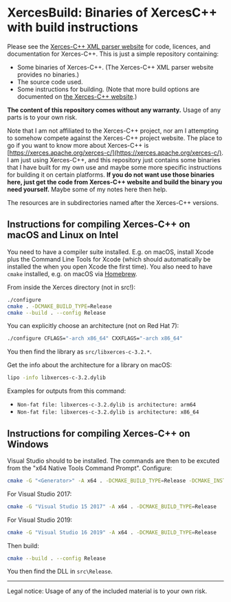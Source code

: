 # XercesBuild: Binaries of XercesC++ with build instructions

Please see the [Xerces-C++ XML parser website](https://xerces.apache.org/xerces-c/) for code, licences, and documentation for Xerces-C++. This is just a simple repository containing:

- Some binaries of Xerces-C++. (The Xerces-C++ XML parser website provides no binaries.)
- The source code used.
- Some instructions for building. (Note that more build options are documented on [the Xerces-C++ website](hhttps://xerces.apache.org/xerces-c/build-3.html.).)

**The content of this repository comes without any warranty.** Usage of any parts is to your own risk.

Note that I am not affiliated to the Xerces-C++ project, nor am I attempting to somehow compete against the Xerces-C++ project website. The place to go if you want to know more about Xerces-C++ is [https://xerces.apache.org/xerces-c/](https://xerces.apache.org/xerces-c/). I am just using Xerces-C++, and this repository just contains some binaries that I have built for my own use and maybe some more specific instructions for building it on certain platforms. **If you do not want use those binaries here, just get the code from Xerces-C++ website and build the binary you need yourself.** Maybe some of my notes here then help.

The resources are in subdirectories named after the Xerces-C++ versions.

## Instructions for compiling Xerces-C++ on macOS and Linux on Intel

You need to have a compiler suite installed. E.g. on macOS, install Xcode plus the Command Line Tools for Xcode (which should automatically be installed the when you open Xcode the first time). You also need to have `cmake` installed, e.g. on macOS via [Homebrew](https://brew.sh).

From inside the Xerces directory (not in src!):

```bash
./configure
cmake . -DCMAKE_BUILD_TYPE=Release
cmake --build . --config Release
```

You can explicitly choose an architecture (not on Red Hat 7):

```bash
./configure CFLAGS="-arch x86_64" CXXFLAGS="-arch x86_64"
```

You then find the library as `src/libxerces-c-3.2.*`.

Get the info about the architecture for a library on macOS:

```bash
lipo -info libxerces-c-3.2.dylib
```

Examples for outputs from this command:

- `Non-fat file: libxerces-c-3.2.dylib is architecture: arm64`
- `Non-fat file: libxerces-c-3.2.dylib is architecture: x86_64`

## Instructions for compiling Xerces-C++ on Windows

Visual Studio should to be installed. The commands are then to be excuted from the "x64 Native Tools Command Prompt". Configure:

```bash
cmake -G "<Generator>" -A x64 . -DCMAKE_BUILD_TYPE=Release -DCMAKE_INSTALL_PREFIX=<path to install directory>
```

For Visual Studio 2017:

```bash
cmake -G "Visual Studio 15 2017" -A x64 . -DCMAKE_BUILD_TYPE=Release
```

For Visual Studio 2019:

```bash
cmake -G "Visual Studio 16 2019" -A x64 . -DCMAKE_BUILD_TYPE=Release
```

Then build:

```bash
cmake --build . --config Release
```

You then find the DLL in `src\Release`.

---

Legal notice: Usage of any of the included material is to your own risk.